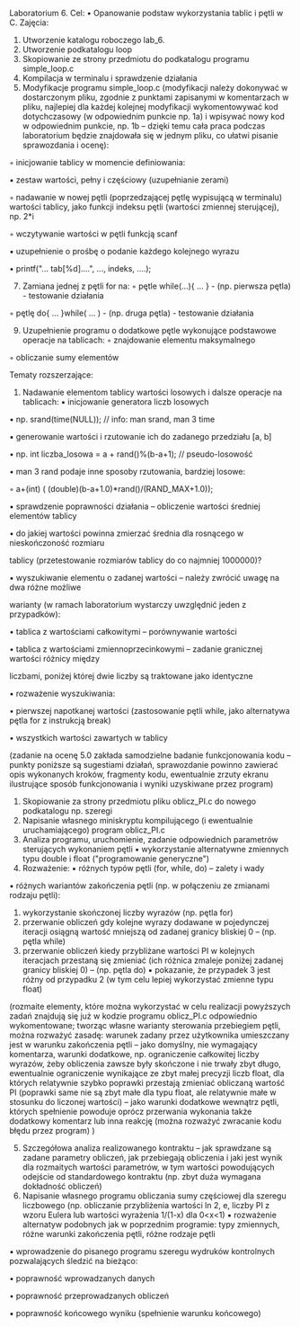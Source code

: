 Laboratorium 6.
Cel:
• Opanowanie podstaw wykorzystania tablic i pętli w C.
Zajęcia:
1. Utworzenie katalogu roboczego lab_6.
2. Utworzenie podkatalogu loop
3. Skopiowanie ze strony przedmiotu do podkatalogu programu simple_loop.c
4. Kompilacja w terminalu i sprawdzenie działania
5. Modyfikacje programu simple_loop.c (modyfikacji należy dokonywać w dostarczonym pliku,
zgodnie z punktami zapisanymi w komentarzach w pliku, najlepiej dla każdej kolejnej
modyfikacji wykomentowywać kod dotychczasowy (w odpowiednim punkcie np. 1a) i
wpisywać nowy kod w odpowiednim punkcie, np. 1b – dzięki temu cała praca podczas
laboratorium będzie znajdowała się w jednym pliku, co ułatwi pisanie sprawozdania i ocenę):

◦ inicjowanie tablicy w momencie definiowania:

▪ zestaw wartości, pełny i częściowy (uzupełnianie zerami)

◦ nadawanie w nowej pętli (poprzedzającej pętlę wypisującą w terminalu) wartości tablicy,
jako funkcji indeksu pętli (wartości zmiennej sterującej), np. 2*i

◦ wczytywanie wartości w pętli funkcją scanf

▪ uzupełnienie o prośbę o podanie każdego kolejnego wyrazu

• printf("... tab[%d]....", ..., indeks, ....);

7. Zamiana jednej z pętli for na:
◦ pętle while(...){ ... } - (np. pierwsza pętla) - testowanie działania

◦ pętlę do{ ... }while( ... ) - (np. druga pętla) - testowanie działania

9. Uzupełnienie programu o dodatkowe pętle wykonujące podstawowe operacje na tablicach:
◦ znajdowanie elementu maksymalnego

◦ obliczanie sumy elementów

Tematy rozszerzające:
1. Nadawanie elementom tablicy wartości losowych i dalsze operacje na tablicach:
▪ inicjowanie generatora liczb losowych

• np. srand(time(NULL)); // info: man srand, man 3 time

▪ generowanie wartości i rzutowanie ich do zadanego przedziału [a, b]

• np. int liczba_losowa = a + rand()%(b-a+1); // pseudo-losowość

• man 3 rand podaje inne sposoby rzutowania, bardziej losowe:

◦ a+(int) ( (double)(b-a+1.0)*rand()/(RAND_MAX+1.0));

▪ sprawdzenie poprawności działania – obliczenie wartości średniej elementów tablicy

• do jakiej wartości powinna zmierzać średnia dla rosnącego w nieskończoność rozmiaru

tablicy (przetestowanie rozmiarów tablicy do co najmniej 1000000)?

▪ wyszukiwanie elementu o zadanej wartości – należy zwrócić uwagę na dwa różne możliwe

warianty (w ramach laboratorium wystarczy uwzględnić jeden z przypadków):

• tablica z wartościami całkowitymi – porównywanie wartości

• tablica z wartościami zmiennoprzecinkowymi – zadanie granicznej wartości różnicy między

liczbami, poniżej której dwie liczby są traktowane jako identyczne

▪ rozważenie wyszukiwania:

• pierwszej napotkanej wartości (zastosowanie pętli while, jako alternatywa pętla for z
instrukcją break)

• wszystkich wartości zawartych w tablicy

(zadanie na ocenę 5.0 zakłada samodzielne badanie funkcjonowania kodu – punkty poniższe są sugestiami
działań, sprawozdanie powinno zawierać opis wykonanych kroków, fragmenty kodu, ewentualnie zrzuty ekranu
ilustrujące sposób funkcjonowania i wyniki uzyskiwane przez program)

1. Skopiowanie za strony przedmiotu pliku oblicz_PI.c do nowego podkatalogu np. szeregi
2. Napisanie własnego miniskryptu kompilującego (i ewentualnie uruchamiającego) program
oblicz_PI.c
3. Analiza programu, uruchomienie, zadanie odpowiednich parametrów sterujących wykonaniem pętli
▪ wykorzystanie alternatywne zmiennych typu double i float ("programowanie generyczne")
4. Rozważenie:
▪ różnych typów pętli (for, while, do) – zalety i wady

▪ różnych wariantów zakończenia pętli (np. w połączeniu ze zmianami rodzaju pętli):

1. wykorzystanie skończonej liczby wyrazów (np. pętla for)
2. przerwanie obliczeń gdy kolejne wyrazy dodawane w pojedynczej iteracji osiągną wartość
mniejszą od zadanej granicy bliskiej 0 – (np. pętla while)
3. przerwanie obliczeń kiedy przybliżane wartości PI w kolejnych iteracjach przestaną się
zmieniać (ich różnica zmaleje poniżej zadanej granicy bliskiej 0) – (np. pętla do)
▪ pokazanie, że przypadek 3 jest różny od przypadku 2 (w tym celu lepiej wykorzystać zmienne
typu float)

(rozmaite elementy, które można wykorzystać w celu realizacji powyższych zadań znajdują się już w
kodzie programu oblicz_PI.c odpowiednio wykomentowane; tworząc własne warianty sterowania
przebiegiem pętli, można rozważyć zasadę: warunek zadany przez użytkownika umieszczany jest w
warunku zakończenia pętli – jako domyślny, nie wymagający komentarza, warunki dodatkowe, np.
ograniczenie całkowitej liczby wyrazów, żeby obliczenia zawsze były skończone i nie trwały zbyt
długo, ewentualnie ograniczenie wynikające ze zbyt małej precyzji liczb float, dla których relatywnie
szybko poprawki przestają zmieniać obliczaną wartość PI (poprawki same nie są zbyt małe dla typu
float, ale relatywnie małe w stosunku do liczonej wartości) – jako warunki dodatkowe wewnątrz
pętli, których spełnienie powoduje oprócz przerwania wykonania także dodatkowy komentarz lub
inna reakcję (można rozważyć zwracanie kodu błędu przez program) )

5. Szczegółowa analiza realizowanego kontraktu – jak sprawdzane są zadane parametry obliczeń, jak
przebiegają obliczenia i jaki jest wynik dla rozmaitych wartości parametrów, w tym wartości
powodujących odejście od standardowego kontraktu (np. zbyt duża wymagana dokładność obliczeń)
6. Napisanie własnego programu obliczania sumy częściowej dla szeregu liczbowego (np. obliczanie
przybliżenia wartości ln 2, e, liczby PI z wzoru Eulera lub wartości wyrażenia 1/(1-x) dla 0<x<1)
▪ rozważenie alternatyw podobnych jak w poprzednim programie: typy zmiennych, różne warunki
zakończenia pętli, różne rodzaje pętli

▪ wprowadzenie do pisanego programu szeregu wydruków kontrolnych pozwalających śledzić na
bieżąco:

• poprawność wprowadzanych danych

• poprawność przeprowadzanych obliczeń

▪ poprawność końcowego wyniku (spełnienie warunku końcowego)
